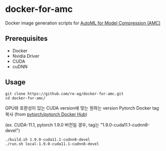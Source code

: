 # docker-for-amc

Docker image generation scripts for [AutoML for Model Compression (AMC)](https://github.com/mit-han-lab/amc.git)

## Prerequisites
- Docker
- Nvidia Driver
- CUDA
- cuDNN


## Usage

```
git clone https://github.com/re-ag/docker-for-amc.git
cd docker-for-amc/
```

GPU와 호환성이 있는 CUDA version에 맞는 원하는 version Pytorch Docker tag 복사 (from [pytorch/pytorch Docker Hub](https://hub.docker.com/r/pytorch/pytorch/tags?page=1&ordering=last_updated))

(ex. CUDA-11.1, pytorch 1.9.0 버전일 경우, tag는 "1.9.0-cuda11.1-cudnn8-devel")


```
./build.sh 1.9.0-cuda11.1-cudnn8-devel
./run.sh local-1.9.0-cuda11.1-cudnn8-devel
```

